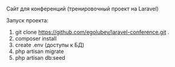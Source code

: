 Сайт для конференций (тренировочный проект на Laravel)

Запуск проекта:
1. git clone https://github.com/egolubev/laravel-conference.git . 
2. composer install
3. create .env (доступы к БД)
4. php artisan migrate
5. php artisan db:seed

